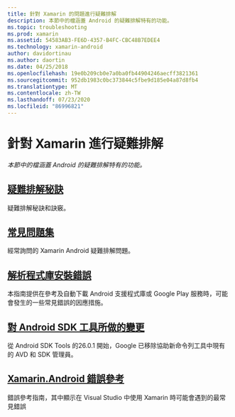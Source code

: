 ```yaml
---
title: 針對 Xamarin 的問題進行疑難排解
description: 本節中的檔涵蓋 Android 的疑難排解特有的功能。
ms.topic: troubleshooting
ms.prod: xamarin
ms.assetid: 54583AB3-FE6D-4357-B4FC-CBC48B7EDEE4
ms.technology: xamarin-android
author: davidortinau
ms.author: daortin
ms.date: 04/25/2018
ms.openlocfilehash: 19e0b209cb0e7a0ba0fb44904246aecff3821361
ms.sourcegitcommit: 952db1983c0bc373844c5fbe9d185e04a87d8fb4
ms.translationtype: MT
ms.contentlocale: zh-TW
ms.lasthandoff: 07/23/2020
ms.locfileid: "86996821"
---
```

# <a name="troubleshooting-xamarinandroid"></a>針對 Xamarin 進行疑難排解

_本節中的檔涵蓋 Android 的疑難排解特有的功能。_

## <a name="troubleshooting-tips"></a>[疑難排解秘訣](~/android/troubleshooting/troubleshooting.md)

疑難排解秘訣和訣竅。

## <a name="frequently-asked-questions"></a>[常見問題集](questions/index.md)

經常詢問的 Xamarin Android 疑難排解問題。

## <a name="resolving-library-installation-errors"></a>[解析程式庫安裝錯誤](~/android/troubleshooting/resolving-library-installation-errors.md)

本指南提供在參考及自動下載 Android 支援程式庫或 Google Play 服務時，可能會發生的一些常見錯誤的因應措施。

## <a name="changes-to-the-android-sdk-tooling"></a>[對 Android SDK 工具所做的變更](~/android/troubleshooting/sdk-cli-tooling-changes.md)

從 Android SDK Tools 的26.0.1 開始，Google 已移除協助新命令列工具中現有的 AVD 和 SDK 管理員。

## <a name="xamarinandroid-errors-reference"></a>[Xamarin.Android 錯誤參考](/xamarin/android/errors-and-warnings/)

錯誤參考指南，其中顯示在 Visual Studio 中使用 Xamarin 時可能會遇到的最常見錯誤
